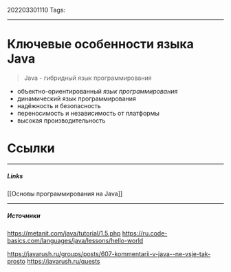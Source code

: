 202203301110
Tags:
___
# Ключевые особенности языка Java
> Java - гибридный язык программирования

- объектно-ориентированный _язык программирования_
- динамический язык программирования
- надёжность и безопасность
- переносимость и независимость от платформы
- высокая производительность




# Ссылки
___
##### Links
[[Основы программирования на Java]]

---
##### Источники
https://metanit.com/java/tutorial/1.5.php
https://ru.code-basics.com/languages/java/lessons/hello-world

https://javarush.ru/groups/posts/607-kommentarii-v-java--ne-vsje-tak-prosto
https://javarush.ru/quests